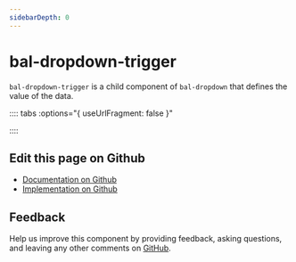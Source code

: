 ```yaml
---
sidebarDepth: 0
---
```



# bal-dropdown-trigger

`bal-dropdown-trigger` is a child component of `bal-dropdown` that defines the value of the data.




<!-- docs:child of bal-dropdown -->

:::: tabs :options="{ useUrlFragment: false }"


::::

## Edit this page on Github

* [Documentation on Github](https://github.com/baloise/design-system/blob/master/docs/src/components/components/bal-dropdown-trigger.md)
* [Implementation on Github](https://github.com/baloise/design-system/blob/master/packages/components/src/components/bal-dropdown-trigger)

## Feedback

Help us improve this component by providing feedback, asking questions, and leaving any other comments on [GitHub](https://github.com/baloise/design-system/issues/new).

